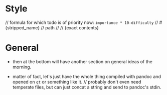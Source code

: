 # Style
// formula for which todo is of priority now: `importance * 10-difficulty`
// # {stripped_name}
// path
//
// {exact contents}

# General
- then at the bottom will have another section on general ideas of the morning.

- matter of fact, let's just have the whole thing compiled with pandoc and opened on `qt` or something like it.
// probably don't even need temperate files, but can just concat a string and send to pandoc's stdin.

